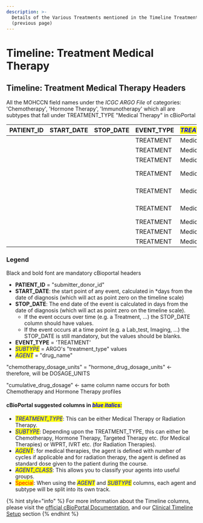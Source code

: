 ```yaml
---
description: >-
  Details of the Various Treatments mentioned in the Timeline Treatment file
  (previous page)
---
```


# Timeline: Treatment Medical Therapy

## Timeline: Treatment Medical Therapy Headers

All the MOHCCN field names under the _ICGC ARGO File_ of categories: 'Chemotherapy', 'Hormone Therapy',  'Immunotherapy' which all are subtypes that fall under TREATMENT\_TYPE "Medical Therapy" in cBioPortal

| **PATIENT\_ID** | **START\_DATE** | **STOP\_DATE** | **EVENT\_TYPE** | _<mark style="color:blue;">TREATMENT\_TYPE</mark>_ | _<mark style="color:blue;">SUBTYPE</mark>_                  | _<mark style="color:blue;">AGENT</mark>_ | _<mark style="color:blue;">AGENT\_CLASS</mark>_ | SUBMITTER\_TREATMENT\_ID | DRUG\_RXNORMCUI | DOSAGE\_UNITS | CUMULATIVE\_DRUG\_DOSAGE | <mark style="background-color:red;">IMMUNOTHERAPY\_TYPE</mark> |
| --------------- | --------------- | -------------- | --------------- | -------------------------------------------------- | ----------------------------------------------------------- | ---------------------------------------- | ----------------------------------------------- | ------------------------ | --------------- | ------------- | ------------------------ | -------------------------------------------------------------- |
|                 |                 |                | TREATMENT       | Medical Therapy                                    | <mark style="background-color:orange;">Chemotherapy</mark>  |                                          |                                                 |                          |                 |               |                          |                                                                |
|                 |                 |                | TREATMENT       | Medical Therapy                                    | <mark style="background-color:orange;">Chemotherapy</mark>  |                                          |                                                 |                          |                 |               |                          |                                                                |
|                 |                 |                | TREATMENT       | Medical Therapy                                    | <mark style="background-color:orange;">Chemotherapy</mark>  |                                          |                                                 |                          |                 |               |                          |                                                                |
|                 |                 |                | TREATMENT       | Medical Therapy                                    | <mark style="background-color:blue;">Hormone Therapy</mark> |                                          |                                                 |                          |                 |               |                          |                                                                |
|                 |                 |                | TREATMENT       | Medical Therapy                                    | <mark style="background-color:blue;">Hormone Therapy</mark> |                                          |                                                 |                          |                 |               |                          |                                                                |
|                 |                 |                | TREATMENT       | Medical Therapy                                    | <mark style="background-color:blue;">Hormone Therapy</mark> |                                          |                                                 |                          |                 |               |                          |                                                                |
|                 |                 |                | TREATMENT       | Medical Therapy                                    | <mark style="background-color:red;">Immunotherapy</mark>    |                                          |                                                 |                          |                 |               |                          |                                                                |
|                 |                 |                | TREATMENT       | Medical Therapy                                    | <mark style="background-color:red;">Immunotherapy</mark>    |                                          |                                                 |                          |                 |               |                          |                                                                |
|                 |                 |                | TREATMENT       | Medical Therapy                                    | <mark style="background-color:red;">Immunotherapy</mark>    |                                          |                                                 |                          |                 |               |                          |                                                                |

### Legend

Black and bold font are mandatory cBioportal headers

* **PATIENT\_ID** = "submitter\_donor\_id"
* **START\_DATE**: the start point of any event, calculated in \*days from the date of diagnosis (which will act as point zero on the timeline scale)
* **STOP\_DATE**: The end date of the event is calculated in days from the date of diagnosis (which will act as point zero on the timeline scale).
  * If the event occurs over time (e.g. a Treatment, ...) the STOP\_DATE column should have values.
  * If the event occurs at a time point (e.g. a Lab\_test, Imaging, ...) the STOP\_DATE is still mandatory, but the values should be blanks.
* **EVENT\_TYPE** = 'TREATMENT'
* _<mark style="color:blue;">SUBTYPE</mark>_ = ARGO's "treatment\_type" values
* _<mark style="color:blue;">AGENT</mark>_ = "drug\_name"

"chemotherapy\_dosage\_units" = "hormone\_drug\_dosage\_units" <- therefore, will be DOSAGE\_UNITS

"cumulative\_drug\_dosage" <- same column name occurs for both Chemotherapy and Hormone Therapy profiles

#### cBioPortal suggested columns in _<mark style="color:blue;">blue italics:</mark>_

* _<mark style="color:blue;">TREATMENT\_TYPE</mark>_: This can be either Medical Therapy or Radiation Therapy.
* _<mark style="color:blue;">SUBTYPE</mark>_: Depending upon the TREATMENT\_TYPE, this can either be Chemotherapy, Hormone Therapy, Targeted Therapy etc. (for Medical Therapies) or WPRT, IVRT etc. (for Radiation Therapies).
* _<mark style="color:blue;">AGENT</mark>_: for medical therapies, the agent is defined with number of cycles if applicable and for radiation therapy, the agent is defined as standard dose given to the patient during the course.
* _<mark style="color:blue;">AGENT\_CLASS</mark>_: This allows you to classify your agents into useful groups.
* <mark style="color:red;">Special</mark>: When using the _<mark style="color:blue;">AGENT</mark>_ and _<mark style="color:blue;">SUBTYPE</mark>_ columns, each agent and subtype will be split into its own track.

{% hint style="info" %}
For more information about the Timeline columns, please visit the [official cBioPortal Documentation](https://docs.cbioportal.org/5.1-data-loading/data-loading/file-formats#timeline-data), and our [Clinical Timeline Setup](../../clinical-timeline-setup/) section
{% endhint %}

